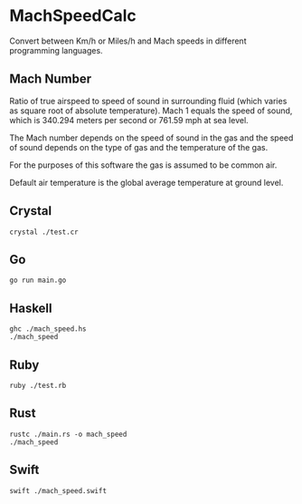 # MachSpeedCalc

Convert between Km/h or Miles/h and Mach speeds in different programming languages.

## Mach Number

Ratio of true airspeed to speed of sound in surrounding fluid (which varies as square
root of absolute temperature). Mach 1 equals the speed of sound, which is 340.294 meters
per second or 761.59 mph at sea level.

The Mach number depends on the speed of sound in the gas and the speed of sound depends
on the type of gas and the temperature of the gas.

For the purposes of this software the gas is assumed to be common air.

Default air temperature is the global average temperature at ground level.

## Crystal

`crystal ./test.cr`

## Go

```
go run main.go
```

## Haskell

```
ghc ./mach_speed.hs
./mach_speed
```

## Ruby

`ruby ./test.rb`

## Rust

```
rustc ./main.rs -o mach_speed
./mach_speed
```

## Swift

`swift ./mach_speed.swift`
